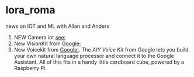 # lora_roma
news on IOT and ML with Allan and Anders
1. NEW Camera iot  [see:](https://openmv.io/)
2. New VisionKit from [Google:](https://aiyprojects.withgoogle.com/)
3. New Voicekit  from [Google:](https://aiyprojects.withgoogle.com/voice/). The *AIY Voice Kit* from Google lets you build your own natural language processor and connect it to the Google Assistant. All of this fits in a handy little cardboard cube, powered by a Raspberry Pi.
